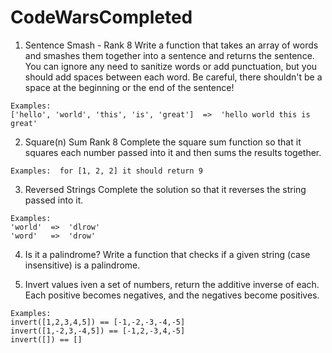 # CodeWarsCompleted

1. Sentence Smash - Rank 8
Write a function that takes an array of words and smashes them together into a sentence and returns the sentence. You can ignore any need to sanitize words or add punctuation, but you should add spaces between each word. Be careful, there shouldn't be a space at the beginning or the end of the sentence!
```
Examples:
['hello', 'world', 'this', 'is', 'great']  =>  'hello world this is great'
```

2. Square(n) Sum Rank 8
Complete the square sum function so that it squares each number passed into it and then sums the results together.
```
Examples:  for [1, 2, 2] it should return 9  

```

3. Reversed Strings
Complete the solution so that it reverses the string passed into it.
```
Examples:
'world'  =>  'dlrow'
'word'   =>  'drow'
```

4. Is it a palindrome?
Write a function that checks if a given string (case insensitive) is a palindrome.


5. Invert values
iven a set of numbers, return the additive inverse of each. Each positive becomes negatives, and the negatives become positives.
```
Examples:
invert([1,2,3,4,5]) == [-1,-2,-3,-4,-5]
invert([1,-2,3,-4,5]) == [-1,2,-3,4,-5]
invert([]) == []
```


